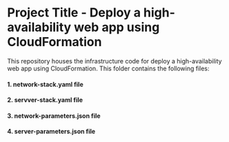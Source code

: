 # Project Title - Deploy a high-availability web app using CloudFormation

This repository houses the infrastructure code for deploy a high-availability web app using CloudFormation.
This folder contains the following files:

#### 1. network-stack.yaml file

#### 2. servver-stack.yaml file

#### 3. network-parameters.json file

#### 4. server-parameters.json file
